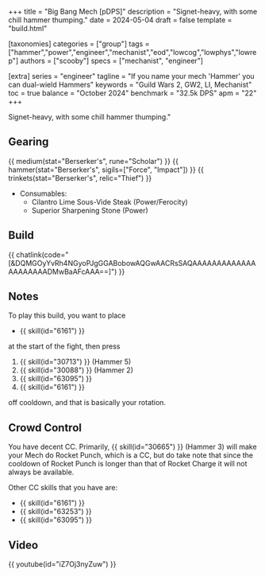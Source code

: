 +++
title = "Big Bang Mech [pDPS]"
description = "Signet-heavy, with some chill hammer thumping."
date = 2024-05-04
draft = false
template = "build.html"

[taxonomies]
categories = ["group"]
tags = ["hammer","power","engineer","mechanist","eod","lowcog","lowphys","lowrep"]
authors = ["scooby"]
specs = ["mechanist", "engineer"]

[extra]
series = "engineer"
tagline = "If you name your mech 'Hammer' you can dual-wield Hammers"
keywords = "Guild Wars 2, GW2, LI, Mechanist"
toc = true
balance = "October 2024"
benchmark = "32.5k DPS"
apm = "22"
+++

Signet-heavy, with some chill hammer thumping."

## Gearing

{{ medium(stat="Berserker's", rune="Scholar") }}
{{ hammer(stat="Berserker's", sigils=["Force", "Impact"]) }}
{{ trinkets(stat="Berserker's", relic="Thief") }}

- Consumables:
  - Cilantro Lime Sous-Vide Steak (Power/Ferocity)
  - Superior Sharpening Stone (Power)

## Build

{{ chatlink(code="[&DQMGOyYvRh4NGyoPJgGGABobowAQGwAACRsSAQAAAAAAAAAAAAAAAAAAAAADMwBaAFcAAA==]") }}

## Notes

To play this build, you want to place

- {{ skill(id="6161") }}

at the start of the fight, then press

1. {{ skill(id="30713") }} (Hammer 5)
1. {{ skill(id="30088") }} (Hammer 2)
1. {{ skill(id="63095") }}
1. {{ skill(id="6161") }}

off cooldown, and that is basically your rotation.

## Crowd Control

You have decent CC. Primarily, {{ skill(id="30665") }} (Hammer 3) will make your Mech do Rocket Punch, which is a CC, but do take note that since the cooldown of Rocket Punch is longer than that of
Rocket Charge it will not always be available.

Other CC skills that you have are:

- {{ skill(id="6161") }}
- {{ skill(id="63253") }}
- {{ skill(id="63095") }}

## Video

{{ youtube(id="iZ7Oj3nyZuw") }}

